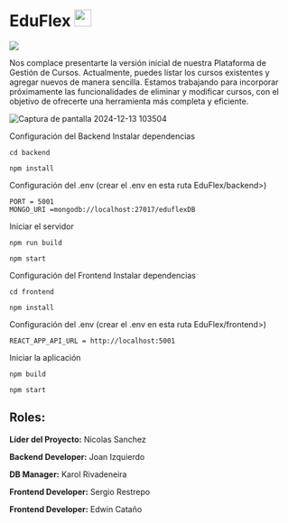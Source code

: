 # EduFlex <img src = "https://raw.githubusercontent.com/MartinHeinz/MartinHeinz/master/wave.gif" width = 30px> 
<p>
  <a href="https://github.com/DenverCoder1/readme-typing-svg"><img src="https://readme-typing-svg.herokuapp.com?&font=IBM+Plex+Sans&color=abcdef&size=20&lines=Welcome" /></a>
</p>
<p>
  Nos complace presentarte la versión inicial de nuestra Plataforma de Gestión de Cursos. Actualmente, puedes listar los cursos existentes y agregar nuevos de manera sencilla.
  Estamos trabajando para incorporar próximamente las funcionalidades de eliminar y modificar cursos, con el objetivo de ofrecerte una herramienta más completa y eficiente.
</p>

![Captura de pantalla 2024-12-13 103504](https://github.com/user-attachments/assets/55f97ae5-a64e-409f-8381-9041deb657e3)


Configuración del Backend
Instalar dependencias

```
cd backend
```
```
npm install
```
Configuración del .env (crear el .env en esta ruta EduFlex/backend>) 
```
PORT = 5001
MONGO_URI =mongodb://localhost:27017/eduflexDB
```
Iniciar el servidor
```
npm run build
```
```
npm start
```

Configuración del Frontend
Instalar dependencias
```
cd frontend
```
```
npm install
```
Configuración del .env (crear el .env en esta ruta EduFlex/frontend>) 
```
REACT_APP_API_URL = http://localhost:5001
```
Iniciar la aplicación
```
npm build
```
```
npm start
```
## Roles:
**Líder del Proyecto:** Nicolas Sanchez 

**Backend Developer:**  Joan Izquierdo

**DB Manager:** Karol Rivadeneira

**Frontend Developer:**  Sergio Restrepo

**Frontend Developer:** Edwin Cataño
